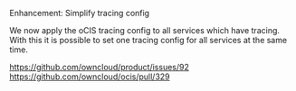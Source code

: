 Enhancement: Simplify tracing config

We now apply the oCIS tracing config to all services which have tracing. With this it is possible
to set one tracing config for all services at the same time.

https://github.com/owncloud/product/issues/92
https://github.com/owncloud/ocis/pull/329
